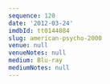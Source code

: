 ```yaml
---
sequence: 120
date: '2012-03-24'
imdbId: tt0144084
slug: american-psycho-2000
venue: null
venueNotes: null
medium: Blu-ray
mediumNotes: null
---
```


